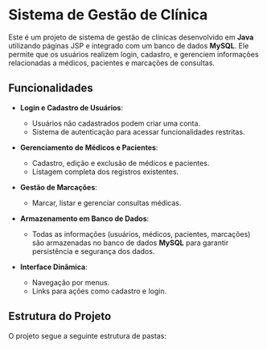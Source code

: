 # Sistema de Gestão de Clínica

Este é um projeto de sistema de gestão de clínicas desenvolvido em **Java** utilizando páginas JSP e integrado com um banco de dados **MySQL**. Ele permite que os usuários realizem login, cadastro, e gerenciem informações relacionadas a médicos, pacientes e marcações de consultas.

## Funcionalidades
- **Login e Cadastro de Usuários**:
  - Usuários não cadastrados podem criar uma conta.
  - Sistema de autenticação para acessar funcionalidades restritas.

- **Gerenciamento de Médicos e Pacientes**:
  - Cadastro, edição e exclusão de médicos e pacientes.
  - Listagem completa dos registros existentes.

- **Gestão de Marcações**:
  - Marcar, listar e gerenciar consultas médicas.

- **Armazenamento em Banco de Dados**:
  - Todas as informações (usuários, médicos, pacientes, marcações) são armazenadas no banco de dados **MySQL** para garantir persistência e segurança dos dados.

- **Interface Dinâmica**:
  - Navegação por menus.
  - Links para ações como cadastro e login.

## Estrutura do Projeto
O projeto segue a seguinte estrutura de pastas:
